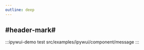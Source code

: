 ```yaml
---
outline: deep
---
```


## #header-mark#
:::ipywui-demo test
src/examples/ipywui/component/message
:::
